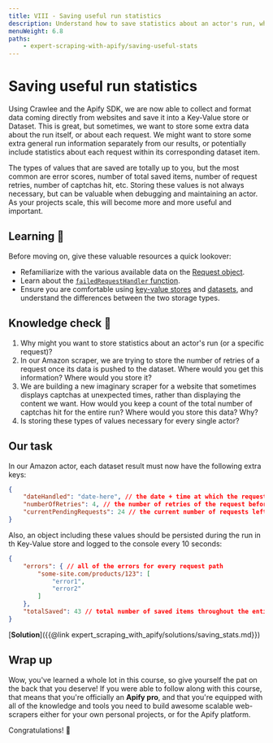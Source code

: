 ```yaml
---
title: VIII - Saving useful run statistics
description: Understand how to save statistics about an actor's run, what types of statistics you can save, and why you might want to save them for a large-scale scraper.
menuWeight: 6.8
paths:
    - expert-scraping-with-apify/saving-useful-stats
---
```


# [](#savings-useful-run-statistics) Saving useful run statistics

Using Crawlee and the Apify SDK, we are now able to collect and format data coming directly from websites and save it into a Key-Value store or Dataset. This is great, but sometimes, we want to store some extra data about the run itself, or about each request. We might want to store some extra general run information separately from our results, or potentially include statistics about each request within its corresponding dataset item.

The types of values that are saved are totally up to you, but the most common are error scores, number of total saved items, number of request retries, number of captchas hit, etc. Storing these values is not always necessary, but can be valuable when debugging and maintaining an actor. As your projects scale, this will become more and more useful and important.

## [](#learning) Learning 🧠

Before moving on, give these valuable resources a quick lookover:

- Refamiliarize with the various available data on the [Request object](https://crawlee.dev/api/core/class/Request).
- Learn about the [`failedRequestHandler` function](https://crawlee.dev/api/browser-crawler/interface/BrowserCrawlerOptions#failedRequestHandler).
- Ensure you are comfortable using [key-value stores](https://sdk.apify.com/docs/guides/data-storage#key-value-store) and [datasets](https://sdk.apify.com/docs/api/dataset#__docusaurus), and understand the differences between the two storage types.

## [](#quiz) Knowledge check 📝

1. Why might you want to store statistics about an actor's run (or a specific request)?
2. In our Amazon scraper, we are trying to store the number of retries of a request once its data is pushed to the dataset. Where would you get this information? Where would you store it?
3. We are building a new imaginary scraper for a website that sometimes displays captchas at unexpected times, rather than displaying the content we want. How would you keep a count of the total number of captchas hit for the entire run? Where would you store this data? Why?
4. Is storing these types of values necessary for every single actor?

## Our task

In our Amazon actor, each dataset result must now have the following extra keys:

```JSON
{
    "dateHandled": "date-here", // the date + time at which the request was handled
    "numberOfRetries": 4, // the number of retries of the request before running successfully
    "currentPendingRequests": 24 // the current number of requests left pending in the request queue
}
```

Also, an object including these values should be persisted during the run in th Key-Value store and logged to the console every 10 seconds:

```JSON
{
    "errors": { // all of the errors for every request path
        "some-site.com/products/123": [
            "error1",
            "error2"
        ]
    },
    "totalSaved": 43 // total number of saved items throughout the entire run
}
```

[**Solution**]({{@link expert_scraping_with_apify/solutions/saving_stats.md}})

## Wrap up

Wow, you've learned a whole lot in this course, so give yourself the pat on the back that you deserve! If you were able to follow along with this course, that means that you're officially an **Apify pro**, and that you're equipped with all of the knowledge and tools you need to build awesome scalable web-scrapers either for your own personal projects, or for the Apify platform.

Congratulations! 🎉
